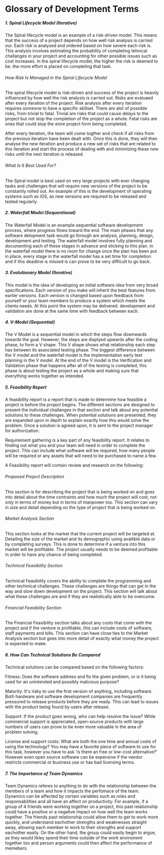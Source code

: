 # Glossary of Development Terms


##### 1. Spiral Lifecycle Model (Iterative)
The Spiral lifecycle model is an example of a risk-driven model. This means that the success of a project depends on how well risk analysis is carried our. Each risk is analysed and ordered based on how severe each risk is. This analysis involves estimating the probability of completing tehnical challanges in your project and accounting for other possible issues such as cost increases. In the spiral lifecycle model, the higher the risk is deemed to be. the more effort is placed on completing that task.


###### How Risk Is Managed in the Spiral Lifecycle Model
The spiral lifecycle model is risk-driven and success of the project is heavily influenced by how well the risk analysis is carried out. Risks are evaluaed after every iteration of the project. Risk analysis after every iteration requires someone to have a specific skillset. There are alot of possible risks, from trivial to fatal. Trivial are risks that could cause delays to the project but not stop the completion of the project as a whole. Fatal risks are ones that could stop the enire project form being completed.

After every iteration, the team will come togther and check if all risks from the previous iteration have been dealt with. Once this is done, they will then analyse the new iteration and produce a new set of risks that are related to this iteration and start the process of dealing with and minimizing these new risks until the next iteration is released.


###### What Is It Best Used For?
The Spiral model is best used on very large projects with ever changing tasks and challenges that will require new versions of the project to be constantly rolled out. An example of this is the development of operating systems such as iOS, as new versions are required to be released and tested regularly.


##### 2. Waterfall Model (Sequentional)
The Waterfall Model is an example sequential software development process, where progress flows toward the end. The main phases that any software delopment task would go through are analysis, planning, design, development and testing. The waterfall model involves fully planning and documenting each of these stages in advance and sticking to this plan. In the waterfall model there is no room for change once the plan has been put in place, every stage in the waterfall model has a set time for completion and if this deadline is missed is can prove to be very difficult to go back.


##### 3. Evolutionary Model (Iterative)
This model is the idea of developing an initial software idea from very broad specifications. Each version of you make will inherit the best features from earlier versions. Each version is changed based upon feedback from yourself or your team members to produce a system which meets the clients needs. At this point the system may be delivered. development and validation are done at the same time with feedback between each.


##### 4. V-Model (Sequential)
 The V Model is a sequential model in which the steps flow downwards towards the goal. However, the steps are displyed upwards after the coding phase, to form a V shape. This V shape shows what relationship each step has between its associated testing phase. The biggest difference between the V model and the waterfall model is the implementation early test planning in the V model. At the end of the V model is the Verification and Validation phase that happens after all of the testing is completed, this phase is about testing the project as a whole and making sure that everything works together as intended.
 
 
##### 5.  Feasibility Report
A feasibility report is a report that is made to determine how feasible a project is before the project begins. The different sections are designed to present the individual challanges in that section and talk about any potential solutions to these challenges. When potential solutions are presented, they are expanded upon in depth to explain exactly how this would solve the problem. Once a solution is agreed upon, it is sent to the project manager for authorization.

Requirement gathering is a key part of any feasibility report. It relates to finding out what you and your team will need in order to complete the project. This can include what software will be required, how many people will be required or any assets that will need to be purchased to name a few.

A Feasibility report will contain review and research on the following:

###### Proposed Project Description
This section is for describing the project that is being worked on and goes into detail about the time contraints and how much the project will cost, not only in terms of money but in terms of manpower too. This section can vary in size and detail depending on the type of project that is being worked on.


###### Market Analysis Section
This section looks at the market that the current project will be targeted at. Detailing the size of the market and its demographic  using availible data or by completing surveys. This is done to determine if a venture into this market will be profitable. The project usually needs to be deemed profitable in order to have any chance of being completed.


###### Technical Feasibility Section
Technical Feasibility covers the ability to complete the programming and other techinical challenges. These challenges are things that can get in the way and slow down development on the project. This section will talk about what these challenges are and if they are realistically able to be overcome.


###### Financial Feasibility Section
The Financial Feasibility section talks about any costs that come with the project and if the venture is profitable, this can include costs of software, staff payments and bills. This section can have close ties to the Market Analysis section but goes into more detail of exactly what money the project is expected to make.


##### 6. How Can Technical Solutions Be Compared
Technical solutions can be compared based on the following factors:  

Fitness: Does the software address and fix the given problem, or is it being used for an unintended and possibly malicious purpose?

Maturity: It's risky to use the first version of anything, including software. Both hardware and software development companies are frequently pressured to release products before they are ready. This can lead to issues with the product being found by users after release. 

Support: If the product goes wrong, who can help resolve the issue? While commercial support is appreciated, open-source products with large numbers of users can prove to be even more valuable in the area of problem solving.

License and support costs: What are both the one time and annual costs of using the technology? You may have a favorite piece of software to use for this task, however you have to ask 'is there an free or low-cost alternative?' However even open source software can be expensive if the vendor restricts commercial or business use or has bad licensing terms.

##### 7. The Importance of Team Dynamics

Team Dynamics referes to anything to do with the relationship between the members of a team and how it impacts the perfomace of the team. Dynamics can be affected by certain variables such as roles and responsabilities and all have an affect on productivity. For example, if a group of 4 friends were working together on a project, this past relationship could have a positive or a negative impact on how well the team works together. The friends past relationship could allow them to get to work more quickly, and understand eachother strengths and weaknesses straight away, allowing each member to work to their strengths and support eachother easily. On the other hand, the group could easily begin to argue, as they would likley spend their time outside of the work enviroment together too and person arguments could then affect the performance of memebers. 

